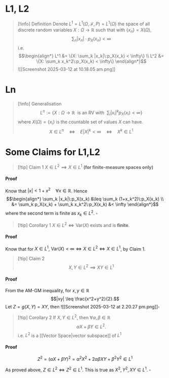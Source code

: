 # L1, L2
>[!info] Definition 
>Denote $L^1 = L^1(\Omega, \mathcal{F}, P) = L^1(\Omega)$ the space of all discrete random variables $X: \Omega \to \mathbb{R}$ such that with $\{x_n\} = X(\Omega)$,
>$$\sum_n |x_n|\cdot p_X(x_n) < \infty $$
>i.e. 
>$$\begin{align*} 
>L^1 &= \{X: \sum_k |x_k|\:p_X(x_k) < \infty\} \\
>L^2 &= \{X: \sum_k x_k^2\:p_X(x_k) < \infty\}
\end{align*}$$
![[Screenshot 2025-03-12 at 10.18.05 am.png]]

# Ln
>[!info] Generalisation
>$$L^n := \left\{X: \Omega \to \mathbb{R}\:\:\text{is an RV with}\:\: \sum_{i} |x_i|^k p_X(x_i) < \infty\right\}$$
>where $X(\Omega) = \{x_i\}$ is the countable set of values $X$ can have. <br>
>$$X \in L^n \quad\iff\quad E|X|^k < \infty \quad\iff\quad X^k \in L^1$$

# Some Claims for L1,L2

> [!tip] Claim 1
> $X \in L^2 \implies X \in L^1$    **(for finite-measure spaces only)**
#### Proof
Know that $|x| < 1+x^2 \quad \forall x \in \mathbb{R}$. Hence
$$\begin{align*}
\sum_k |x_k|\:p_X(x_k) &\leq \sum_k (1+x_k^2)\:p_X(x_k) \\
&= \sum_k p_X(x_k) + \sum_k x_k^2\:p_X(x_k) &< \infty
\end{align*}$$
where the second term is finite as $x_k \in L^2$.  $\square$

>[!tip] Corollary 1
>$X \in L^2 \iff \text{Var}(X)$ exists and is **finite**.
#### Proof
Know that for $X \in L^1$, $\text{Var}(X) < \infty \iff X \in L^2 \iff X \in L^1$, by Claim 1.


>[!tip] Claim 2
>$$X,Y \in L^2 \implies XY\in L^1$$
#### Proof
From the AM-GM inequality, for $x,y\in \mathbb{R}$
$$|xy| \leq \frac{x^2+y^2}{2}.$$
Let $Z = g(X,Y) = XY$, then
![[Screenshot 2025-03-12 at 2.20.27 pm.png]]$\square$ 

>[!tip] Corollary 2 
>If $X,Y \in L^2$, then $\forall \alpha,\beta \in \mathbb{R}$
>$$\alpha X + \beta Y \in L^2.$$
>i.e. $L^2$ is a [[Vector Space|vector subspace]] of $L^1$
>
#### Proof
$$Z^2 = (\alpha X + \beta Y)^2 = \alpha^2 X^2 + 2\alpha\beta XY + \beta^2 Y^2 \in L^1$$

As proved above, $Z \in L^2 \iff Z^2 \in L^1$. This is true as $X^2,Y^2, XY \in L^1$.  $\square$ 


